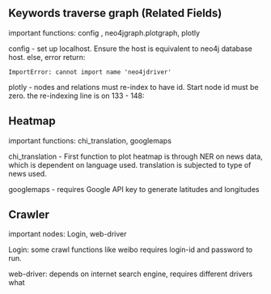 ## Keywords traverse graph (Related Fields)

important functions: config , neo4jgraph.plotgraph, plotly

config - set up localhost. Ensure the host is equivalent to neo4j database host. else, error return: 

```
ImportError: cannot import name 'neo4jdriver'
```

plotly - nodes and relations must re-index to have id. Start node id must be zero. the re-indexing line is on 133 - 148:



## Heatmap

important functions: chi_translation, googlemaps

chi_translation - First function to plot heatmap is through NER on news data, which is dependent on language used. translation is subjected to type of news used.

googlemaps - requires Google API key to generate latitudes and longitudes



## Crawler 

important nodes: Login, web-driver

Login: some crawl functions like weibo requires login-id and password to run.

web-driver: depends on internet search engine, requires different drivers what

